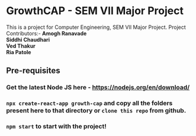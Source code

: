 # GrowthCAP - SEM VII Major Project

This is a project for Computer Engineering, SEM VII Major Project.
Project Contributors:-
**Amogh Ranavade  
Siddhi Chaudhari  
Ved Thakur  
Ria Patole**

## Pre-requisites

### Get the latest Node JS here - https://nodejs.org/en/download/
### `npx create-react-app growth-cap` and copy all the folders present here to that directory or `clone this repo` from github.
### `npm start` to start with the project!

